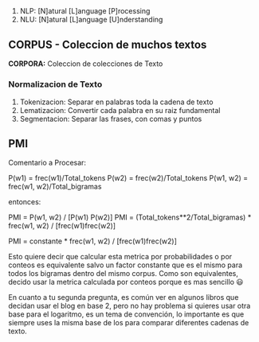 ##

1. NLP: [N]atural [L]anguage [P]rocessing
2. NLU: [N]atural [L]anguage [U]nderstanding

## CORPUS - Coleccion de muchos textos

**CORPORA:** Coleccion de colecciones de Texto

### Normalizacion de Texto

1. Tokenizacion: Separar en palabras toda la cadena de texto
2. Lematizacion: Convertir cada palabra en su raiz fundamental
3. Segmentacion: Separar las frases, con comas y puntos 

## PMI

Comentario a Procesar:

P(w1) = frec(w1)/Total_tokens
P(w2) = frec(w2)/Total_tokens
P(w1, w2) = frec(w1, w2)/Total_bigramas

entonces:

PMI = P(w1, w2) / [P(w1) P(w2)]
PMI = (Total_tokens**2/Total_bigramas) * frec(w1, w2) / [frec(w1)frec(w2)]

PMI = constante * frec(w1, w2) / [frec(w1)frec(w2)]

Esto quiere decir que calcular esta metrica por probabilidades o por conteos es equivalente salvo un factor constante que es el mismo para todos los bigramas dentro del mismo corpus. Como son equivalentes, decido usar la metrica calculada por conteos porque es mas sencillo 😃

En cuanto a tu segunda pregunta, es común ver en algunos libros que decidan usar el blog en base 2, pero no hay problema si quieres usar otra base para el logaritmo, es un tema de convención, lo importante es que siempre uses la misma base de los para comparar diferentes cadenas de texto.


